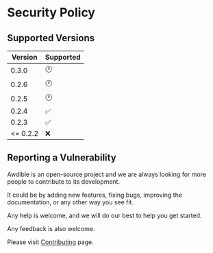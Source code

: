 # Security Policy

## Supported Versions


| Version   | Supported          |
| -------   | ------------------ |
| 0.3.0     | :clock1:           |
| 0.2.6     | :clock1:           |
| 0.2.5     | :clock1:           |
| 0.2.4     | :white_check_mark: |
| 0.2.3     | :white_check_mark: |
| <= 0.2.2   | :x:              |

## Reporting a Vulnerability

Awdible is an open-source project and we are always looking for more people to contribute to its development.

It could be by adding new features, fixing bugs, improving the documentation, or any other way you see fit.

Any help is welcome, and we will do our best to help you get started.

Any feedback is also welcome.

Please visit [Contributing](https://alexandregazagnes.github.io/awdible/CONTRIBUTING/) page.
